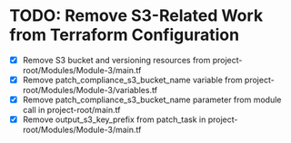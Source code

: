 # TODO: Remove S3-Related Work from Terraform Configuration

- [x] Remove S3 bucket and versioning resources from project-root/Modules/Module-3/main.tf
- [x] Remove patch_compliance_s3_bucket_name variable from project-root/Modules/Module-3/variables.tf
- [x] Remove patch_compliance_s3_bucket_name parameter from module call in project-root/main.tf
- [x] Remove output_s3_key_prefix from patch_task in project-root/Modules/Module-3/main.tf
